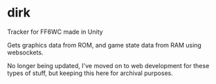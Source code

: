 # dirk
Tracker for FF6WC made in Unity

Gets graphics data from ROM, and game state data from RAM using websockets.

No longer being updated, I've moved on to web development for these types of stuff, but keeping this here for archival purposes.
